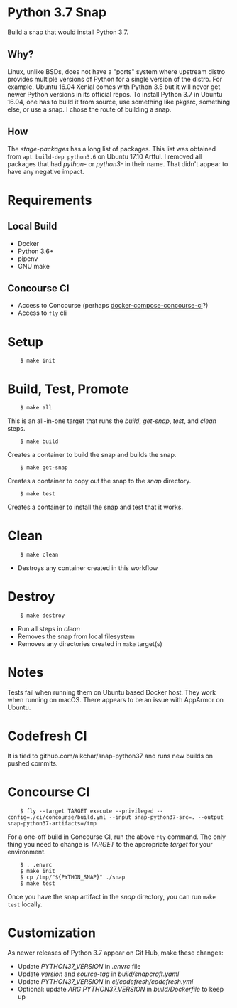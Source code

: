 # Python 3.7 Snap

Build a snap that would install Python 3.7.

## Why?

Linux, unlike BSDs, does not have a "ports" system where upstream distro
provides multiple versions of Python for a single version of the distro. For
example, Ubuntu 16.04 Xenial comes with Python 3.5 but it will never get newer
Python versions in its official repos. To install Python 3.7 in Ubuntu 16.04,
one has to build it from source, use something like pkgsrc, something else, or
use a snap. I chose the route of building a snap.

## How

The *stage-packages* has a long list of packages. This list was obtained from
``apt build-dep python3.6`` on Ubuntu 17.10 Artful. I removed all packages that
had *python-* or *python3-* in their name. That didn't appear to have any
negative impact.

# Requirements

## Local Build

* Docker
* Python 3.6+
* pipenv
* GNU make

## Concourse CI

* Access to Concourse (perhaps [docker-compose-concourse-ci](https://github.com/codeghar/docker-compose-concourse-ci)?)
* Access to `fly` cli

# Setup

        $ make init

# Build, Test, Promote

        $ make all

This is an all-in-one target that runs the *build*, *get-snap*, *test*, and
*clean* steps.

        $ make build

Creates a container to build the snap and builds the snap.


        $ make get-snap

Creates a container to copy out the snap to the *snap* directory.

        $ make test

Creates a container to install the snap and test that it works.

# Clean

        $ make clean

* Destroys any container created in this workflow

# Destroy

        $ make destroy

* Run all steps in *clean*
* Removes the snap from local filesystem
* Removes any directories created in ``make`` target(s)

# Notes

Tests fail when running them on Ubuntu based Docker host. They work when
running on macOS. There appears to be an issue with AppArmor on Ubuntu.

# Codefresh CI

It is tied to github.com/aikchar/snap-python37 and runs new builds on pushed
commits.

# Concourse CI

        $ fly --target TARGET execute --privileged --config=./ci/concourse/build.yml --input snap-python37-src=. --output snap-python37-artifacts=/tmp

For a one-off build in Concourse CI, run the above ``fly`` command. The only
thing you need to change is *TARGET* to the appropriate *target* for your
environment.

        $ . .envrc
        $ make init
        $ cp /tmp/"${PYTHON_SNAP}" ./snap
        $ make test

Once you have the snap artifact in the *snap* directory, you can run
``make test`` locally.

# Customization

As newer releases of Python 3.7 appear on Git Hub, make these changes:

* Update *PYTHON37_VERSION* in *.envrc* file
* Update *version* and *source-tag* in *build/snapcraft.yaml*
* Update *PYTHON37_VERSION* in *ci/codefresh/codefresh.yml*
* Optional: update *ARG PYTHON37_VERSION* in *build/Dockerfile* to keep up
